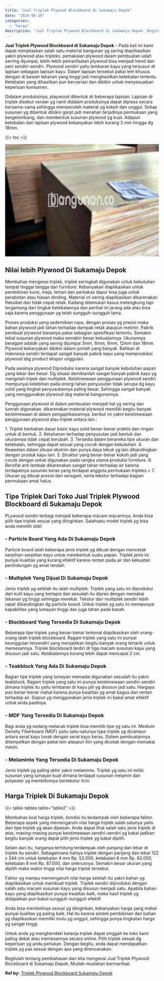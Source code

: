 ```yaml
---
title: "Jual Triplek Plywood Blockboard di Sukamaju Depok"
date: "2024-08-19"
categories: 
  - "harga"
description: "Jual Triplek Plywood Blockboard di Sukamaju Depok. Begitulah tentang pembahasan dari kita mengenai Jual Triplek Plywood Blockboard di Sukamaju Depok, Mudah-m..."
---
```


**Jual Triplek Plywood Blockboard di Sukamaju Depok** – Pada kali ini kami dapat menjelaskan salah satu material bangunan yg sering diaplikasikan yakni plywood atau tripleks. pemakaian plywood dalam pembuatan udah serring dijumpai, lebih-lebih pemanfaatan plywood bisa menjadi trend dan seni sendiri-sendiri. Plywood sendiri yaitu lembaran kayu yang tersusun dr lapisan sebagian lapisan kayu. Dalam lapisan tersebut pakai lem khusus dengan di bawah tekanan yang tinggi jadi menghasilkan ketebalan tertentu. Ketebalan yang dihasilkan pun bervariasi dan dibikin untuk menyesuaikan keperluan konsumen.

Didalam produksinya, playwood dibentuk dr beberapa lapisan. Lapisan dr triplek disebut veneer yg nanti didalam produksinya dapat dipress secara bersama-sama sehingga memperoleh material yg kokoh dan unggul. Setiap susunan yg dibentuk dibikin ganjil jadi menahan terjadinya permukaan yang bergelombang, dan membentuk susunan plywood yg kuat. Adapun ketebalan dari lapisan plywood kebanyakan lebih kurang 3 mm hingga dg 18mm.

{{< toc >}}

![Jual Triplek Plywood Blockboard di Sukamaju Depok](/images/jual-triplek-murah-28.png)

## Nilai lebih Plywood Di Sukamaju Depok

Membahas mengenai triplek, triplek seringkali digunakan untuk kebutuhan tempat tinggal tangga dan furniture. Kebanyakan diaplikasikan untuk pembikinan kursi, meja, lemari dan perkakas dapur bisa juga untuk perabotan atau hiasan dinding. Material ini sering diaplikasikan dikarenakan fleksibel dan tidak cepat retak. Kadang ditemukan kasus melengkung tapi tergantung dari tingkat ketebalannya dan perihal ini jarang ada atau bisa saja karena penggunaan yg telah sungguh-sungguh lama.

Proses produksi yang sedemikian rupa, dengan proses yg presisi maka bahan plywood jadi tahan terhadap dampak retak ataupun melintir. Pabrik pembuat plywood biasanya pakai sebagian spesifikasi tertentu. Semakin tebal susunan plywood maka semakin besar kekuatannya. Ukurannya beragam adalah yang sering dijumpai 3mm, 6mm, 9mm, 12mm dan 18mm. Plywood kebanyakan dibikin dalam jumlah yang banyak. Bahkan di Indonesia sendiri terdapat sangat banyak pabrik kayu yang memproduksi plywood sbg product ekspor unggulan.

Pada awalnya plywood Diproduksi karena sangat banyak kebutuhan papan yang lebar dan besar. Dg situasi demikianlah sangat banyak pabrik kayu yg mengolah tripek dan multiplek. Keistimewaan penggunaan plywood sendiri mempunyai kelebihan pada energi tahan penyusutan tidak serupa dg kayu solid yang tingkat penyusutannya paling besar. Sehingga sangat banyak yang menggunakan plywood sbg material bangunannya.

Penggunaan plywood di dalam pembuatan menjadi hal yg sering dan lumrah digunakan. dikarenakan material plywood memiliki begitu banyak keistimewaan di dalam pengaplikasiannya. berikut ini yakni keistimewaan penggunaan plywood atau triplek antara lain :

1\. Triplek berbahan dasar basic kayu solid benar-benar praktis dan ringan untuk di bentuk. 2. Ketahanan terhadap penyusutan jadi bentuk dan ukurannya tidak cepat berubah. 3. Tersedia dalam beraneka tipe ukuran dan ketebalan, sehingga dapat sesuai yang cocok dengan kebutuhan. 4. Keawetan dalam situasi ekstrim dan punya daya tekuk yg lain dibandingkan dengan produk kayu lain. 5. Struktur yang benar-benar kokoh jadi yang cocok dengan untuk digunakan pada rangka utama produksi furniture. 6. Bersifat anti lembab dikarenakan sangat tahan terhadap air karena terdapatnya susunan keras yang terdapat anggota permukaan tripleks.< 7. Ukuran yg dibuat presisi dan seragam, serta tekstur terhadap bagian permukaan amat halus.

## Tipe Triplek Dari Toko Jual Triplek Plywood Blockboard di Sukamaju Depok

PLywood sendiri terbagi menjadi beberapa macam macamnya. Anda bisa pilih tipe triplek sesuai yang diinginkan. Salahsatu model triplek yg bisa anda memilih sbb!

### \- Particle Board Yang Ada Di Sukamaju Depok

Particle board ialah beberapa jenis triplek yg dibuat dengan mencetak serpihan-serpihan kayu untuk membentuk suatu papan. Triplek jenis ini punyai kualitas yang kurang efektif karena rentan pada air dan kekuatan perlindungan yg amat rendah.

### \- Multiplek Yang Dijual Di Sukamaju Depok

Jenis triplek yg setelah itu ialah multiplek. Triplek yang satu ini diproduksi dari kulit kayu yang berlapis dan sesudah itu dipres dengan memakai tekanan yg tinggi sehingga merekat. Tekstur dari multiplek sendiri lebih rapat dibandingkan dg particle board. Untuk triplek yg satu ini mempunyai kapabilitas yang lumayan tinggi dan juga tahan pada basah.

### \- Blockboard Yang Tersedia Di Sukamaju Depok

Beberapa tipe triplek yang benar-benar terkenal diaplikasikan oleh orang-orang ialah triplek blockboard. Ragam triplek yang satu ini punyai keunggulan tersendiri yang menjadikan begitu banyak orang tertarik untuk memesannya. Triplek blockboard terdiri dr tiga macam susunan kayu yang disusun jadi satu. Ketebalannya kurang lebih dapat mencapai 2 cm.

### \- Teakblock Yang Ada Di Sukamaju Depok

Bagian tipe triplek yang lumayan memadai digunakan sesudah itu yakni teakblock. Ragam triplek yang satu ini punyai keistimewaan sendiri-sendiri dimana triplek itu yaitu lembaran dr kayu jati yg disusun jadi satu. Hargaya pun benar-benar mahal karena punya kwalitas yg amat bagus dan rentan terhadap air. Siapun yg menggunakan jenis triplek ini bakal amat efektif untuk anda pastinya.

### \- MDF Yang Tersedia Di Sukamaju Depok

Bagi anda yg sedang melacak triplek bisa memilih tipe yg satu ini. Medium Density Fiberboard (MDF) yaitu satu-satunya type triplek yg dicampur antara serat kayu lunak dengan serat kayu keras. Sistem pembuatannya ditempelkan dengan pakai lem ataupun lilin yang dicetak dengan memakai mesin.

### \- Melaminto Yang Tersedia Di Sukamaju Depok

Jenis triplek yg paling akhir yakni melaminto. Triplek yg satu ini miliki susunan yang lumayan kuat dimana terdapat susunan melamin dan polyester yg membikinnya bertekstur licin.

## Harga Triplek Di Sukamaju Depok

{{< table-tables table="table2" >}}

Membahas soal harga triplek, kondisi itu terdampak oleh beberapa faktor. Beberapa aspek yang memengaruhi nilai harga triplek salah satunya yaitu dari tipe triplek yg akan dipesan. Anda dapat lihat salah satu jenis triplek di atas, masing-masing punyai keistimewaan sendiri-sendiri yg bakal jadikan begitu banyak orang dapat pilih jenis triplek yg bakal dipilih.

Selain dari itu, harganya terhitung terdampak oleh panjang dan lebar dr triplek itu sendiri. Sebagaimana halnya triplek dengan panjang dan lebar 122 x 244 cm untuk ketebalan 4 mm Rp. 52.000, ketebalan 6 mm Rp. 82.000, ketebalan 8 mm Rp. 87.000, dan seterusnya. Semakin besar ukuran yang dipilih maka makin tinggi nilai harga triplek tersebut.

Faktor yg mampu memengaruhi nilai harga setelah itu yakni bahan yg diaplikasikan untuk membuat triplek. Triplek sendiri diproduksi dengan salah satu macam susunan kayu yang disusun menjadi satu. Apabila bahan kayu yang diaplikasikan punyai kwalitas baik, maka hasil triplek yg didapatkan pun bakal sungguh-sungguh efektif.

Anda bisa membelinya sesuai yg diinginkan, kebanyakan harga yang mahal punyai kualitas yg paling baik. Hal itu karena sistem pembikinan dan bahan yg diaplikasikan memiliki mutu yg unggul, sehingga punya tingkatan harga yg sangat tinggi.

Untuk anda yg menghendaki belanja triplek dapat singgah ke toko kami paling dekat atau memesannya secara online. Pilih triplek sesuai dg keperluan yg anda perlukan. Dengan begitu, anda dapat mendapatkan triplek yg pas sesuai dengan apa yang direncanakan.

Begitulah tentang pembahasan dari kita mengenai Jual Triplek Plywood Blockboard di Sukamaju Depok, Mudah-mudahan bermanfaat.

**Ref by:** [Triplek Plywood Blockboard Sukamaju Depok](https://id.wikipedia.org/wiki/Triplek)
